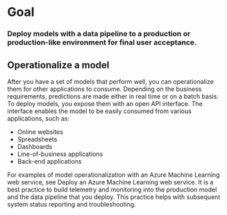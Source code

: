 # Goal

### Deploy models with a data pipeline to a production or production-like environment for final user acceptance.

## Operationalize a model

After you have a set of models that perform well, you can operationalize them for other applications to consume. Depending on the business requirements, predictions are made either in real time or on a batch basis. To deploy models, you expose them with an open API interface. The interface enables the model to be easily consumed from various applications, such as:

- Online websites
- Spreadsheets
- Dashboards
- Line-of-business applications
- Back-end applications

For examples of model operationalization with an Azure Machine Learning web service, see Deploy an Azure Machine Learning web service. It is a best practice to build telemetry and monitoring into the production model and the data pipeline that you deploy. This practice helps with subsequent system status reporting and troubleshooting.